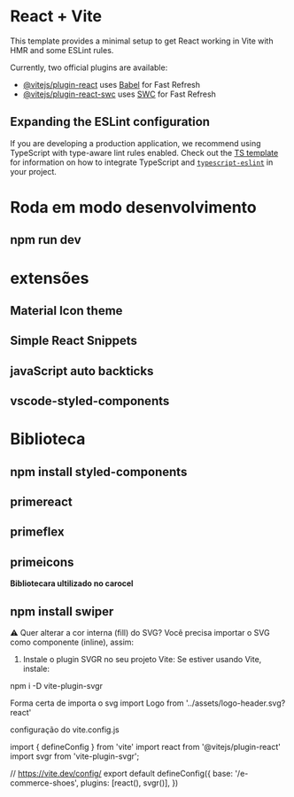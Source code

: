 # React + Vite

This template provides a minimal setup to get React working in Vite with HMR and some ESLint rules.

Currently, two official plugins are available:

- [@vitejs/plugin-react](https://github.com/vitejs/vite-plugin-react/blob/main/packages/plugin-react) uses [Babel](https://babeljs.io/) for Fast Refresh
- [@vitejs/plugin-react-swc](https://github.com/vitejs/vite-plugin-react/blob/main/packages/plugin-react-swc) uses [SWC](https://swc.rs/) for Fast Refresh

## Expanding the ESLint configuration

If you are developing a production application, we recommend using TypeScript with type-aware lint rules enabled. Check out the [TS template](https://github.com/vitejs/vite/tree/main/packages/create-vite/template-react-ts) for information on how to integrate TypeScript and [`typescript-eslint`](https://typescript-eslint.io) in your project.

# Roda em modo desenvolvimento
## npm run dev 

# extensões 

## Material Icon theme
## Simple React Snippets
## javaScript auto backticks
## vscode-styled-components

# Biblioteca
## npm install styled-components
## primereact 
## primeflex 
## primeicons

**Bibliotecara ultilizado no carocel**
## npm install swiper


⚠️ Quer alterar a cor interna (fill) do SVG?
Você precisa importar o SVG como componente (inline), assim:

1. Instale o plugin SVGR no seu projeto Vite:
Se estiver usando Vite, instale:

npm i -D vite-plugin-svgr

Forma certa de importa o svg
import Logo from '../assets/logo-header.svg?react'


configuração do vite.config.js

import { defineConfig } from 'vite'
import react from '@vitejs/plugin-react'
import svgr from 'vite-plugin-svgr';

// https://vite.dev/config/
export default defineConfig({
  base: '/e-commerce-shoes',
  plugins: [react(), svgr()],
})
